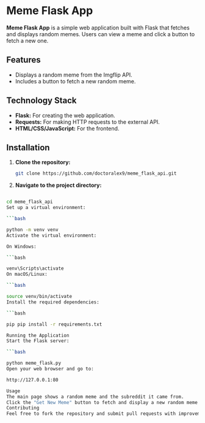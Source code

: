 # Meme Flask App

**Meme Flask App** is a simple web application built with Flask that fetches and displays random memes. Users can view a meme and click a button to fetch a new one.

## Features

- Displays a random meme from the Imgflip API.
- Includes a button to fetch a new random meme.

## Technology Stack

- **Flask:** For creating the web application.
- **Requests:** For making HTTP requests to the external API.
- **HTML/CSS/JavaScript:** For the frontend.

## Installation

1. **Clone the repository:**

   ```bash
   git clone https://github.com/doctoralex9/meme_flask_api.git

2. **Navigate to the project directory:**

```bash

cd meme_flask_api
Set up a virtual environment:

```bash

python -m venv venv
Activate the virtual environment:

On Windows:

```bash

venv\Scripts\activate
On macOS/Linux:

```bash

source venv/bin/activate
Install the required dependencies:

```bash

pip pip install -r requirements.txt

Running the Application
Start the Flask server:

```bash

python meme_flask.py
Open your web browser and go to:

http://127.0.0.1:80

Usage
The main page shows a random meme and the subreddit it came from.
Click the "Get New Meme" button to fetch and display a new random meme.
Contributing
Feel free to fork the repository and submit pull requests with improvements or bug fixes.


